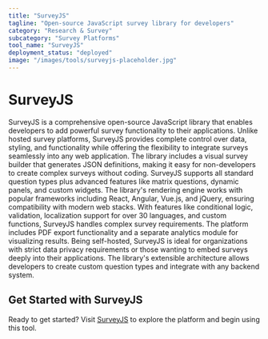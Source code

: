```yaml
---
title: "SurveyJS"
tagline: "Open-source JavaScript survey library for developers"
category: "Research & Survey"
subcategory: "Survey Platforms"
tool_name: "SurveyJS"
deployment_status: "deployed"
image: "/images/tools/surveyjs-placeholder.jpg"
---
```


# SurveyJS

SurveyJS is a comprehensive open-source JavaScript library that enables developers to add powerful survey functionality to their applications. Unlike hosted survey platforms, SurveyJS provides complete control over data, styling, and functionality while offering the flexibility to integrate surveys seamlessly into any web application. The library includes a visual survey builder that generates JSON definitions, making it easy for non-developers to create complex surveys without coding. SurveyJS supports all standard question types plus advanced features like matrix questions, dynamic panels, and custom widgets. The library's rendering engine works with popular frameworks including React, Angular, Vue.js, and jQuery, ensuring compatibility with modern web stacks. With features like conditional logic, validation, localization support for over 30 languages, and custom functions, SurveyJS handles complex survey requirements. The platform includes PDF export functionality and a separate analytics module for visualizing results. Being self-hosted, SurveyJS is ideal for organizations with strict data privacy requirements or those wanting to embed surveys deeply into their applications. The library's extensible architecture allows developers to create custom question types and integrate with any backend system.
## Get Started with SurveyJS

Ready to get started? Visit [SurveyJS](https://surveyjs.com) to explore the platform and begin using this tool.

